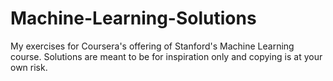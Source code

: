 # Machine-Learning-Solutions
My exercises for Coursera's offering of Stanford's Machine Learning course. Solutions are meant to be for inspiration only and copying is at your own risk.
